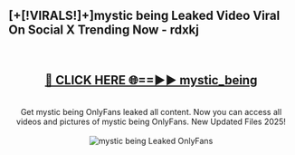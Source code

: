 <h2>[+[!VIRALS!]+]mystic being Leaked Video Viral On Social X Trending Now - rdxkj</h2>
<br>
<div align="center">
<h2><a href="https://libra.edu.pl?mystic_being" rel="nofollow">🔴 CLICK HERE 🌐==►► mystic_being</a></h2>
<br>
Get mystic being OnlyFans leaked all content. Now you can access all videos and pictures of mystic being OnlyFans. New Updated Files 2025!
<br>
<br>
<a href="https://libra.edu.pl?mystic_being" rel="nofollow" data-target="animated-image.originalLink"><img src="https://i.ibb.co.com/WyWwxjT/player-gif2.gif" alt="mystic being Leaked OnlyFans" style="max-width: 100%; display: inline-block;" data-target="animated-image.originalImage"></a>
</div>
<br>